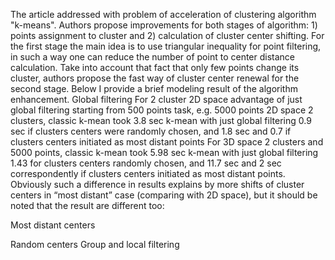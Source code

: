 The article addressed with problem of acceleration of clustering algorithm "k-means". Authors propose improvements for both stages of algorithm: 1) points assignment to cluster and 2) calculation of cluster center shifting. For the first stage the main idea is to use triangular inequality for point filtering, in such a way one can reduce the number of point to center distance calculation. Take into account that fact that only few points change its cluster, authors propose the fast way of cluster center renewal for the second stage. Below I provide a brief modeling result of the algorithm enhancement.
Global filtering
For 2 cluster 2D space advantage of just global filtering starting from 500 points task, e.g. 5000 points 2D space 2 clusters, classic k-mean took 3.8 sec k-mean with just global filtering 0.9 sec if clusters centers were randomly chosen, and 1.8 sec and 0.7 if clusters centers initiated as most distant points 
For 3D space 2 clusters and 5000 points, classic k-mean took 5.98 sec k-mean with just global filtering 1.43 for clusters centers randomly chosen, and 11.7 sec and 2 sec correspondently if clusters centers initiated as most distant points. Obviously such a difference in results explains by more shifts of cluster centers in “most distant” case (comparing with 2D space), but it should be noted that the result are different too:
  
Most distant centers
 
Random centers
Group and local filtering


